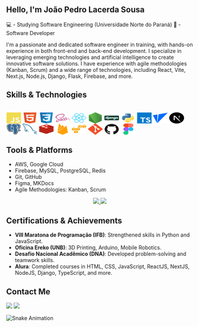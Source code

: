 ## Hello, I'm João Pedro Lacerda Sousa
💻 - Studying Software Engineering (Universidade Norte do Paraná)
💼 - Software Developer 

I'm a passionate and dedicated software engineer in training, with hands-on experience in both front-end and back-end development. I specialize in leveraging emerging technologies and artificial intelligence to create innovative software solutions. I have experience with agile methodologies (Kanban, Scrum) and a wide range of technologies, including React, Vite, Next.js, Node.js, Django, Flask, Firebase, and more.

## Skills & Technologies
<div style="display: inline_block"><br>
  <img align="center" alt="kisuke121253-Js" height="30" width="40" src="https://raw.githubusercontent.com/devicons/devicon/master/icons/javascript/javascript-plain.svg">
  <img align="center" alt="kisuke121253-HTML" height="30" width="40" src="https://raw.githubusercontent.com/devicons/devicon/master/icons/html5/html5-original.svg">
  <img align="center" alt="kisuke121253-CSS" height="30" width="40" src="https://raw.githubusercontent.com/devicons/devicon/master/icons/css3/css3-original.svg">
  <img align="center" alt="kisuke121253-Sass" height="30" width="40" src="https://raw.githubusercontent.com/devicons/devicon/master/icons/sass/sass-original.svg">
  <img align="center" alt="kisuke121253-React" height="30" width="40" src="https://raw.githubusercontent.com/devicons/devicon/master/icons/react/react-original.svg">
  <img align="center" alt="kisuke121253-Node" height="30" width="40" src="https://raw.githubusercontent.com/devicons/devicon/master/icons/nodejs/nodejs-original.svg">
  <img align="center" alt="kisuke121253-Django" height="30" width="40" src="https://raw.githubusercontent.com/devicons/devicon/master/icons/django/django-original.svg">
  <img align="center" alt="kisuke121253-Python" height="30" width="40" src="https://raw.githubusercontent.com/devicons/devicon/master/icons/python/python-original.svg">
  <img align="center" alt="kisuke121253-Typescript" height="30" width="40" src="https://raw.githubusercontent.com/devicons/devicon/master/icons/typescript/typescript-original.svg">
  <img align="center" alt="kisuke121253-Vite" height="30" width="40" src="https://raw.githubusercontent.com/devicons/devicon/master/icons/vite/vite-original.svg">
  <img align="center" alt="kisuke121253-NextJS" height="30" width="40" src="https://raw.githubusercontent.com/devicons/devicon/master/icons/nextjs/nextjs-original.svg">
  <img align="center" alt="kisuke121253-PostgreSQL" height="30" width="40" src="https://raw.githubusercontent.com/devicons/devicon/master/icons/postgresql/postgresql-original.svg">
  <img align="center" alt="kisuke121253-MySQL" height="30" width="40" src="https://raw.githubusercontent.com/devicons/devicon/master/icons/mysql/mysql-original.svg">
  <img align="center" alt="kisuke121253-Redis" height="30" width="40" src="https://raw.githubusercontent.com/devicons/devicon/master/icons/redis/redis-original.svg">
  <img align="center" alt="kisuke121253-Firebase" height="30" width="40" src="https://raw.githubusercontent.com/devicons/devicon/master/icons/firebase/firebase-plain.svg">
  <img align="center" alt="kisuke121253-AWS" height="30" width="40" src="https://raw.githubusercontent.com/devicons/devicon/master/icons/amazonwebservices/amazonwebservices-original.svg">
  <img align="center" alt="kisuke121253-Git" height="30" width="40" src="https://raw.githubusercontent.com/devicons/devicon/master/icons/git/git-original.svg">
  <img align="center" alt="kisuke121253-Github" height="30" width="40" src="https://raw.githubusercontent.com/devicons/devicon/master/icons/github/github-original.svg">
  <img align="center" alt="kisuke121253-Figma" height="30" width="40" src="https://raw.githubusercontent.com/devicons/devicon/master/icons/figma/figma-original.svg">
</div>

## Tools & Platforms
- AWS, Google Cloud
- Firebase, MySQL, PostgreSQL, Redis
- Git, GitHub
- Figma, MKDocs
- Agile Methodologies: Kanban, Scrum

<div align="center">
  <a href="https://github.com/kisuke121253">
    <img height="180em" src="https://github-readme-stats.vercel.app/api?username=kisuke121253&show_icons=true&theme=tokyonight&include_all_commits=true&count_private=true"/>
    <img height="180em" src="https://github-readme-stats.vercel.app/api/top-langs/?username=kisuke121253&layout=compact&langs_count=7&theme=tokyonight"/>
  </a>
</div>

## Certifications & Achievements
- **VIII Maratona de Programação (IFB)**: Strengthened skills in Python and JavaScript.
- **Oficina Ereko (UNB)**: 3D Printing, Arduino, Mobile Robotics.
- **Desafio Nacional Acadêmico (DNA)**: Developed problem-solving and teamwork skills.
- **Alura**: Completed courses in HTML, CSS, JavaScript, ReactJS, NextJS, NodeJS, Django, TypeScript, and more.

## Contact Me
<div>
  <a href="mailto:jpedro121256@gmail.com"><img src="https://img.shields.io/badge/-Gmail-%23333?style=for-the-badge&logo=gmail&logoColor=white" target="_blank"></a>
  <a href="https://www.linkedin.com/in/jo%C3%A3o-pedro-lacerda-sousa-0ab308244/" target="_blank"><img src="https://img.shields.io/badge/-LinkedIn-%230077B5?style=for-the-badge&logo=linkedin&logoColor=white" target="_blank"></a>
</div>

![Snake Animation](https://github.com/kisuke121253/kisuke121253/blob/output/github-contribution-grid-snake.svg)
